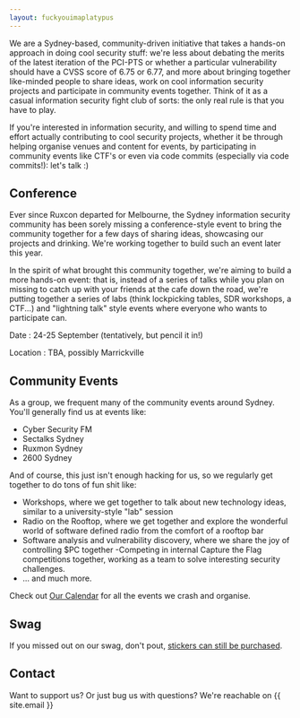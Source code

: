 ```yaml
---
layout: fuckyouimaplatypus
---
```


We are a Sydney-based, community-driven initiative that takes a hands-on approach in doing cool security stuff: we're less about debating the merits of the latest iteration of the PCI-PTS or whether a particular vulnerability should have a CVSS score of 6.75 or 6.77, and more about bringing together like-minded people to share ideas, work on cool information security projects and participate in community events together. Think of it as a casual information security fight club of sorts: the only real rule is that you have to play.

If you're interested in information security, and willing to spend time and effort actually contributing to cool security projects, whether it be through helping organise venues and content for events, by participating in community events like CTF's or even via code commits (especially via code commits!): let's talk :)

## Conference

Ever since Ruxcon departed for Melbourne, the Sydney information security community has been sorely missing a conference-style event to bring the community together for a few days of sharing ideas, showcasing our projects and drinking. We're working together to build such an event later this year.

In the spirit of what brought this community together, we're aiming to build a more hands-on event: that is, instead of a series of talks while you plan on missing to catch up with your friends at the cafe down the road, we're putting together a series of labs (think lockpicking tables, SDR workshops, a CTF...) and "lightning talk" style events where everyone who wants to participate can.

Date
: 24-25 September (tentatively, but pencil it in!)

Location
: TBA, possibly Marrickville

## Community Events

As a group, we frequent many of the community events around Sydney. You'll generally find us at events like:

- Cyber Security FM
- Sectalks Sydney
- Ruxmon Sydney
- 2600 Sydney

And of course, this just isn't enough hacking for us, so we regularly get together to do tons of fun shit like:

- Workshops, where we get together to talk about new technology ideas, similar to a university-style "lab" session
- Radio on the Rooftop, where we get together and explore the wonderful world of software defined radio from the comfort of a rooftop bar
- Software analysis and vulnerability discovery, where we share the joy of controlling $PC together
-Competing in internal Capture the Flag competitions together, working as a team to solve interesting security challenges.
- ... and much more.

Check out [Our Calendar](https://calendar.google.com/calendar/embed?src=calendar%40letsjusthackshit.org&ctz=Australia/Sydney) for all the events we crash and organise.

## Swag

If you missed out on our swag, don't pout,
[stickers can still be purchased](https://www.stickermule.com/user/1070711202/stickers).

## Contact

Want to support us? Or just bug us with questions? We're reachable on {{ site.email }}
